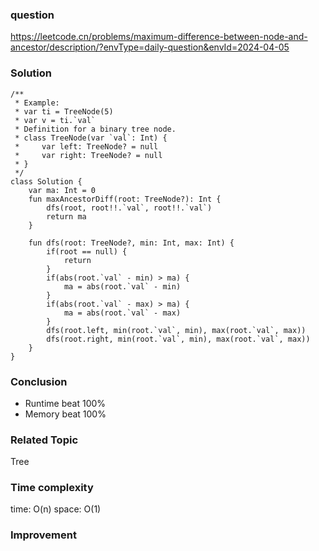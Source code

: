 ### question
https://leetcode.cn/problems/maximum-difference-between-node-and-ancestor/description/?envType=daily-question&envId=2024-04-05

### Solution
```
/**
 * Example:
 * var ti = TreeNode(5)
 * var v = ti.`val`
 * Definition for a binary tree node.
 * class TreeNode(var `val`: Int) {
 *     var left: TreeNode? = null
 *     var right: TreeNode? = null
 * }
 */
class Solution {
    var ma: Int = 0
    fun maxAncestorDiff(root: TreeNode?): Int {
        dfs(root, root!!.`val`, root!!.`val`)
        return ma
    }

    fun dfs(root: TreeNode?, min: Int, max: Int) {
        if(root == null) {
            return 
        }
        if(abs(root.`val` - min) > ma) {
            ma = abs(root.`val` - min)
        }
        if(abs(root.`val` - max) > ma) {
            ma = abs(root.`val` - max)
        }
        dfs(root.left, min(root.`val`, min), max(root.`val`, max))
        dfs(root.right, min(root.`val`, min), max(root.`val`, max))
    }
}
```
### Conclusion
- Runtime beat 100% 
- Memory beat 100%

### Related Topic
Tree

### Time complexity
time: O(n)
space: O(1)

### Improvement
